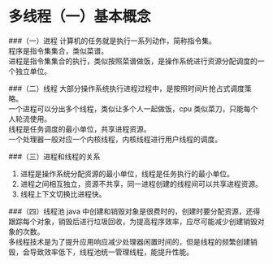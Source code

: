 多线程（一）基本概念
===
###（一）进程
计算机的任务就是执行一系列动作，简称指令集。  
程序是指令集集合，类似菜谱。  
进程是指令集集合的执行，类似按照菜谱做饭，是操作系统进行资源分配调度的一个独立单位。

###（二）线程
大部分操作系统执行进程过程中，是按照时间片抢占式调度策略。  
一个进程可以分出多个线程，类似让多个人一起做饭，cpu 类似菜刀，只能每个人轮流使用。  
线程是任务调度的最小单位，共享进程资源。  
一个处理器一般对应一个内核线程，内核线程进行用户线程的调度。

###（三）进程和线程的关系
1. 进程是操作系统分配资源的最小单位，线程是任务执行的最小单位。
2. 进程之间相互独立，资源不共享，同一进程创建的线程间可以共享进程资源。
3. 线程上下文切换比进程快。

###（四）线程池
java 中创建和销毁对象是很费时的，创建时要分配资源，还得跟踪每个对象，销毁后进行垃圾回收，为提高程序效率，应尽可能减少创建销毁对象的次数。  
多线程技术是为了提升应用响应减少处理器闲置时间的，但是线程的频繁创建销毁，会导致效率低下，线程池统一管理线程，能提升性能。